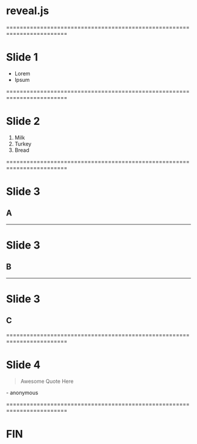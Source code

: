 
# reveal.js

========================================================================

# Slide 1

* Lorem
* Ipsum

========================================================================

# Slide 2

1. Milk
2. Turkey
3. Bread

========================================================================

# Slide 3

## A

------------------------------------------------------------------------

# Slide 3

## B

------------------------------------------------------------------------

# Slide 3

## C

========================================================================

# Slide 4

> Awesome Quote Here

\- anonymous

========================================================================

# FIN
